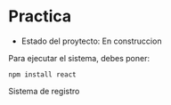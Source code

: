 <h1>Practica</h1>

- Estado del proytecto: En construccion

Para ejecutar el sistema, debes poner:


```npm install react```

Sistema de registro
